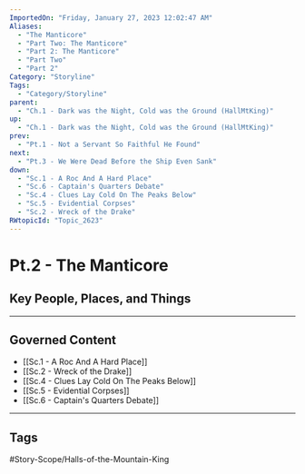 ```yaml
---
ImportedOn: "Friday, January 27, 2023 12:02:47 AM"
Aliases:
  - "The Manticore"
  - "Part Two: The Manticore"
  - "Part 2: The Manticore"
  - "Part Two"
  - "Part 2"
Category: "Storyline"
Tags:
  - "Category/Storyline"
parent:
  - "Ch.1 - Dark was the Night, Cold was the Ground (HallMtKing)"
up:
  - "Ch.1 - Dark was the Night, Cold was the Ground (HallMtKing)"
prev:
  - "Pt.1 - Not a Servant So Faithful He Found"
next:
  - "Pt.3 - We Were Dead Before the Ship Even Sank"
down:
  - "Sc.1 - A Roc And A Hard Place"
  - "Sc.6 - Captain's Quarters Debate"
  - "Sc.4 - Clues Lay Cold On The Peaks Below"
  - "Sc.5 - Evidential Corpses"
  - "Sc.2 - Wreck of the Drake"
RWtopicId: "Topic_2623"
---
```

# Pt.2 - The Manticore
## Key People, Places, and Things
---
## Governed Content
- [[Sc.1 - A Roc And A Hard Place]]
- [[Sc.2 - Wreck of the Drake]]
- [[Sc.4 - Clues Lay Cold On The Peaks Below]]
- [[Sc.5 - Evidential Corpses]]
- [[Sc.6 - Captain's Quarters Debate]]


---
## Tags
#Story-Scope/Halls-of-the-Mountain-King


